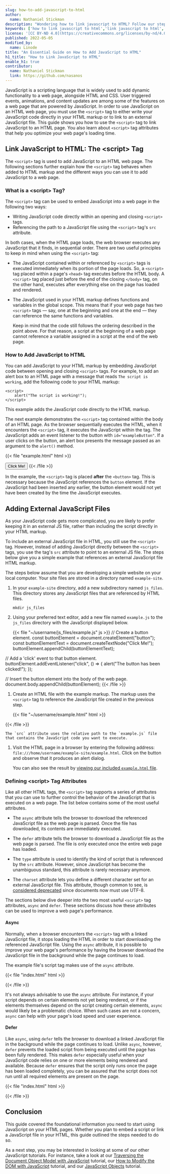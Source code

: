 ```yaml
---
slug: how-to-add-javascript-to-html
author:
  name: Nathaniel Stickman
description: "Wondering how to link javascript to HTML? Follow our step-by-step instructions, including examples, plus tips on how to add external javascript files."
keywords: ['how to link javascript to html','link javascript to html','add javascript to html']
license: '[CC BY-ND 4.0](https://creativecommons.org/licenses/by-nd/4.0)'
published: 2022-05-05
modified_by:
  name: Linode
title: "An Essential Guide on How to Add JavaScript to HTML"
h1_title: "How to Link JavaScript to HTML"
enable_h1: true
contributor:
  name: Nathaniel Stickman
  link: https://github.com/nasanos
---
```


JavaScript is a scripting language that is widely used to add dynamic functionality to a web page, alongside HTML and CSS. User triggered events, animations, and content updates are among some of the features on a web page that are powered by JavaScript. In order to use JavaScript on an HTML web page, you must use the `<script>` tag to either write your JavaScript code directly in your HTML markup or to link to an external JavaScript file. This guide shows you how to use the `<script>` tag to link JavaScript to an HTML page. You also learn about `<script>` tag attributes that help you optimize your web page's loading time.

## Link JavaScript to HTML: The \<script\> Tag

The `<script>` tag is used to add JavaScript to an HTML web page. The following sections further explain how the `<script>` tag behaves when added to HTML markup and the different ways you can use it to add JavaScript to a web page.

### What is a \<script\> Tag?

The `<script>` tag can be used to embed JavaScript into a web page in the following two ways:

- Writing JavaScript code directly within an opening and closing `<script>` tags.
- Referencing the path to a JavaScript file using the `<script>` tag's `src` attribute.

In both cases, when the HTML page loads, the web browser executes any JavaScript that it finds, in sequential order. There are two useful principles to keep in mind when using the `<script>` tag:

- The JavaScript contained within or referenced by `<script>` tags is executed immediately when its portion of the page loads. So, a `<script>` tag placed within a page's `<head>` tag executes before the HTML body. A `<script>` tag placed just before the end of the closing `</body>` tag, on the other hand, executes after everything else on the page has loaded and rendered.

- The JavaScript used in your HTML markup defines functions and variables in the global scope. This means that if your web page has two `<script>` tags — say, one at the beginning and one at the end — they can reference the same functions and variables.

    Keep in mind that the code still follows the ordering described in the point above. For that reason, a script at the beginning of a web page cannot reference a variable assigned in a script at the end of the web page.

### How to Add JavaScript to HTML

You can add JavaScript to your HTML markup by embedding JavaScript code between opening and closing `<script>` tags. For example, to add an alert box to an HTML page with a message that reads `The script is working`, add the following code to your HTML markup:

    <script>
        alert("The script is working!");
    </script>

This example adds the JavaScript code directly to the HTML markup.

The next example demonstrates the `<script>` tag contained within the body of an HTML page. As the browser sequentially executes the HTML, when it encounters the `<script>` tag, it executes the JavaScript within the tag. The JavaScript adds an event listener to the button with `id="exampleButton"`. If a user clicks on the button, an alert box presents the message passed as an argument to the `alert()` method.

{{< file "example.html" html >}}
<!doctype html>
<html lang="en">
  <head>
    <title>Example Web Page with JavaScript</title>
  </head>
  <body>
    <button id="exampleButton">Click Me!</button>
    <script>
        exampleButtonElement = document.getElementById("exampleButton");
        exampleButtonElement.addEventListener("onclick", () => {
            alert("The button has been clicked!");
        }
    </script>
  </body>
</html>
{{< /file >}}

In the example, the `<script>` tag is placed **after** the `<button>` tag. This is necessary because the JavaScript references the `button` element. If the JavaScript had been inserted any earlier, the button element would not yet have been created by the time the JavaScript executes.

## Adding External JavaScript Files

As your JavaScript code gets more complicated, you are likely to prefer keeping it in an external JS file, rather than including the script directly in your HTML markup.

To include an external JavaScript file in HTML, you still use the `<script>` tag. However, instead of adding JavaScript directly between the `<script>` tags, you use the tag's `src` attribute to point to an external JS file. The steps below give you a simple example that references an external JavaScript file HTML markup.

The steps below assume that you are developing a simple website on your local computer. Your site files are stored in a directory named `example-site`.

1.  In your `example-site` directory, add a new subdirectory named `js_files`. This directory stores any JavaScript files that are referenced by HTML files.

        mkdir js_files

1. Using your preferred text editor, add a new file named `example.js` to the `js_files` directory with the JavaScript displayed below.

    {{< file "~/username/js_files/example.js" js >}}
// Create a button element.
const buttonElement = document.createElement("button");
const buttonElementText = document.createTextNode("Click Me!");
buttonElement.appendChild(buttonElementText);

// Add a 'click' event to that button element.
buttonElement.addEventListener("click", () => {
    alert("The button has been clicked!");
});

// Insert the button element into the body of the web page.
document.body.appendChild(buttonElement);
    {{< /file >}}

1. Create an HTML file with the example markup. The markup uses the `<script>` tag to reference the JavaScript file created in the previous step.

    {{< file "~/username/example.html" html >}}
<!doctype html>
<html lang="en">
  <head>
    <title>Example Web Page with JavaScript</title>
  </head>
  <body>
    <script src="js_files/example.js"></script>
  </body>
</html>
    {{< /file >}}

    The `src` attribute uses the relative path to the `example.js` file that contains the JavaScript code you want to execute.

1. Visit the HTML page in a browser by entering the following address: `file:///home/username/example-site/example.html`. Click on the button and observe that it produces an alert dialog.

    You can also see the result by [viewing our included `example.html` file](example.html).

### Defining \<script\> Tag Attributes

Like all other HTML tags, the `<script>` tag supports a series of attributes that you can use to further control the behavior of the JavaScript that is executed on a web page. The list below contains some of the most useful attributes.

- The `async` attribute tells the browser to download the referenced JavaScript file as the web page is parsed. Once the file has downloaded, its contents are immediately executed.

- The `defer` attribute tells the browser to download a JavaScript file as the web page is parsed. The file is only executed once the entire web page has loaded.

- The `type` attribute is used to identify the kind of script that is referenced by the `src` attribute. However, since JavaScript has become the unambiguous standard, this attribute is rarely necessary anymore.

- The `charset` attribute lets you define a different character set for an external JavaScript file. This attribute, though common to see, is [considered deprecated](https://developer.mozilla.org/en-US/docs/Web/HTML/Element/script#attr-charset) since documents now must use UTF-8.

The sections below dive deeper into the two most useful `<script>` tag attributes, `async` and `defer`. These sections discuss how these attributes can be used to improve a web page's performance.

#### Async

Normally, when a browser encounters the `<script>` tag with a linked JavaScript file, it stops loading the HTML in order to start downloading the referenced JavaScript file. Using the `async` attribute, it is possible to improve your web page's performance by having the browser download the JavaScript file in the background while the page continues to load.

The example file's script tag makes use of the `async` attribute.

{{< file "index.html" html >}}
<!doctype html>
<html lang="en">
  <head>
    <title>Example Web Page with JavaScript</title>
  </head>
  <body>
    <script src="js_files/main.js" async></script>
  </body>
</html>
{{< /file >}}

It's not always advisable to use the `async` attribute. For instance, if your script depends on certain elements not yet being rendered, or if the elements themselves depend on the script creating certain elements, `async` would likely be a problematic choice. When such cases are not a concern, `async` can help with your page's load speed and user experience.

#### Defer

Like `async`, using `defer` tells the browser to download a linked JavaScript file in the background while the page continues to load. Unlike `async`, however, `defer` prevents the loaded script from being executed until the page has been fully rendered. This makes `defer` especially useful when your JavaScript code relies on one or more elements being rendered and available. Because `defer` ensures that the script only runs once the page has been loaded completely, you can be assured that the script does not run until all required elements are present on the page.

{{< file "index.html" html >}}
<!doctype html>
<html lang="en">
  <head>
    <title>Example Web Page with JavaScript</title>
  </head>
  <body>
    <script src="js_files/main.js" defer></script>
  </body>
</html>
{{< /file >}}

## Conclusion

This guide covered the foundational information you need to start using JavaScript on your HTML pages. Whether you plan to embed a script or link a JavaScript file in your HTML, this guide outlined the steps needed to do so.

As a next step, you may be interested in looking at some of our other JavaScript tutorials. For instance, take a look at our [Traversing the Document Object Model with JavaScript](/docs/guides/traversing-the-dom/) tutorial, our [How to Modify the DOM with JavaScript](/docs/guides/javascript-dom-manipulation/) tutorial, and our [JavaScript Objects](/docs/guides/javascript-objects-tutorial/) tutorial.


